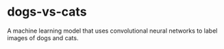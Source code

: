 # dogs-vs-cats
A machine learning model that uses convolutional neural networks to label images of dogs and cats.
